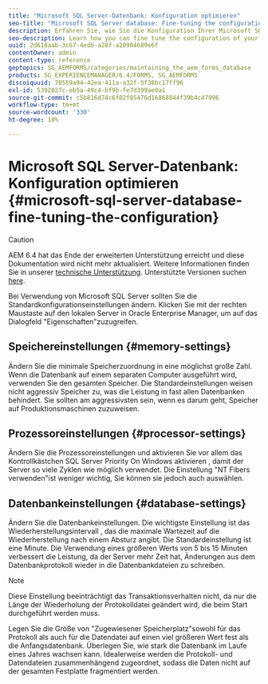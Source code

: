 ```yaml
---
title: "Microsoft SQL Server-Datenbank: Konfiguration optimieren"
seo-title: "Microsoft SQL Server database: Fine-tuning the configuration"
description: Erfahren Sie, wie Sie die Konfiguration Ihrer Microsoft SQL Server-Datenbank optimieren können.
seo-description: Learn how you can fine tune the configuration of your Microsoft SQL Server database.
uuid: 2d618aab-3c67-4edb-a28f-a20904689e6f
contentOwner: admin
content-type: reference
geptopics: SG_AEMFORMS/categories/maintaining_the_aem_forms_database
products: SG_EXPERIENCEMANAGER/6.4/FORMS, SG_AEMFORMS
discoiquuid: 70559a94-42ea-411a-a32f-5f38bc17ff96
exl-id: 5392027c-eb5a-49c4-bf9b-fe7d399ae0a1
source-git-commit: c5b816d74c6f02f85476d16868844f39b4c47996
workflow-type: tm+mt
source-wordcount: '330'
ht-degree: 10%

---
```


# Microsoft SQL Server-Datenbank: Konfiguration optimieren {#microsoft-sql-server-database-fine-tuning-the-configuration}

>[!CAUTION]
>
>AEM 6.4 hat das Ende der erweiterten Unterstützung erreicht und diese Dokumentation wird nicht mehr aktualisiert. Weitere Informationen finden Sie in unserer [technische Unterstützung](https://helpx.adobe.com/de/support/programs/eol-matrix.html). Unterstützte Versionen suchen [here](https://experienceleague.adobe.com/docs/?lang=de).

Bei Verwendung von Microsoft SQL Server sollten Sie die Standardkonfigurationseinstellungen ändern. Klicken Sie mit der rechten Maustaste auf den lokalen Server in Oracle Enterprise Manager, um auf das Dialogfeld &quot;Eigenschaften&quot;zuzugreifen.

## Speichereinstellungen {#memory-settings}

Ändern Sie die minimale Speicherzuordnung in eine möglichst große Zahl. Wenn die Datenbank auf einem separaten Computer ausgeführt wird, verwenden Sie den gesamten Speicher. Die Standardeinstellungen weisen nicht aggressiv Speicher zu, was die Leistung in fast allen Datenbanken behindert. Sie sollten am aggressivsten sein, wenn es darum geht, Speicher auf Produktionsmaschinen zuzuweisen.

## Prozessoreinstellungen {#processor-settings}

Ändern Sie die Prozessoreinstellungen und aktivieren Sie vor allem das Kontrollkästchen SQL Server Priority On Windows aktivieren , damit der Server so viele Zyklen wie möglich verwendet. Die Einstellung &quot;NT Fibers verwenden&quot;ist weniger wichtig, Sie können sie jedoch auch auswählen.

## Datenbankeinstellungen {#database-settings}

Ändern Sie die Datenbankeinstellungen. Die wichtigste Einstellung ist das Wiederherstellungsintervall , das die maximale Wartezeit auf die Wiederherstellung nach einem Absturz angibt. Die Standardeinstellung ist eine Minute. Die Verwendung eines größeren Werts von 5 bis 15 Minuten verbessert die Leistung, da der Server mehr Zeit hat, Änderungen aus dem Datenbankprotokoll wieder in die Datenbankdateien zu schreiben.

>[!NOTE]
>
>Diese Einstellung beeinträchtigt das Transaktionsverhalten nicht, da nur die Länge der Wiederholung der Protokolldatei geändert wird, die beim Start durchgeführt werden muss.

Legen Sie die Größe von &quot;Zugewiesener Speicherplatz&quot;sowohl für das Protokoll als auch für die Datendatei auf einen viel größeren Wert fest als die Anfangsdatenbank. Überlegen Sie, wie stark die Datenbank im Laufe eines Jahres wachsen kann. Idealerweise werden die Protokoll- und Datendateien zusammenhängend zugeordnet, sodass die Daten nicht auf der gesamten Festplatte fragmentiert werden.
